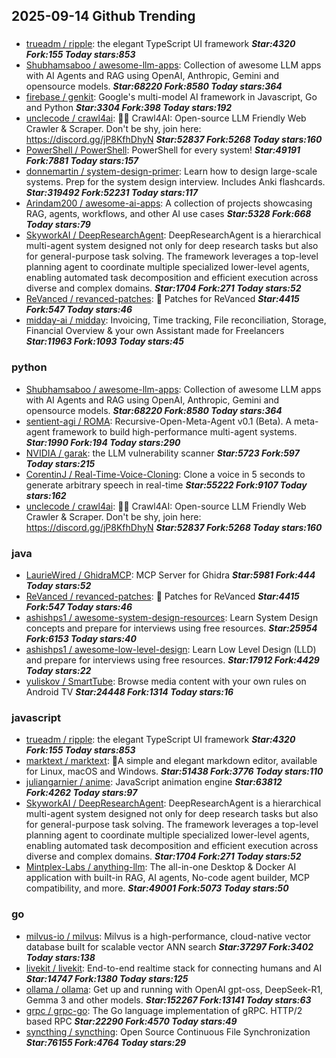 ## 2025-09-14 Github Trending

### 
* [trueadm / ripple](https://github.com/trueadm/ripple): the elegant TypeScript UI framework ***Star:4320 Fork:155 Today stars:853***
* [Shubhamsaboo / awesome-llm-apps](https://github.com/Shubhamsaboo/awesome-llm-apps): Collection of awesome LLM apps with AI Agents and RAG using OpenAI, Anthropic, Gemini and opensource models. ***Star:68220 Fork:8580 Today stars:364***
* [firebase / genkit](https://github.com/firebase/genkit): Google's multi-model AI framework in Javascript, Go and Python ***Star:3304 Fork:398 Today stars:192***
* [unclecode / crawl4ai](https://github.com/unclecode/crawl4ai): 🚀🤖 Crawl4AI: Open-source LLM Friendly Web Crawler & Scraper. Don't be shy, join here: https://discord.gg/jP8KfhDhyN ***Star:52837 Fork:5268 Today stars:160***
* [PowerShell / PowerShell](https://github.com/PowerShell/PowerShell): PowerShell for every system! ***Star:49191 Fork:7881 Today stars:157***
* [donnemartin / system-design-primer](https://github.com/donnemartin/system-design-primer): Learn how to design large-scale systems. Prep for the system design interview. Includes Anki flashcards. ***Star:319492 Fork:52231 Today stars:117***
* [Arindam200 / awesome-ai-apps](https://github.com/Arindam200/awesome-ai-apps): A collection of projects showcasing RAG, agents, workflows, and other AI use cases ***Star:5328 Fork:668 Today stars:79***
* [SkyworkAI / DeepResearchAgent](https://github.com/SkyworkAI/DeepResearchAgent): DeepResearchAgent is a hierarchical multi-agent system designed not only for deep research tasks but also for general-purpose task solving. The framework leverages a top-level planning agent to coordinate multiple specialized lower-level agents, enabling automated task decomposition and efficient execution across diverse and complex domains. ***Star:1704 Fork:271 Today stars:52***
* [ReVanced / revanced-patches](https://github.com/ReVanced/revanced-patches): 🧩 Patches for ReVanced ***Star:4415 Fork:547 Today stars:46***
* [midday-ai / midday](https://github.com/midday-ai/midday): Invoicing, Time tracking, File reconciliation, Storage, Financial Overview & your own Assistant made for Freelancers ***Star:11963 Fork:1093 Today stars:45***

### python
* [Shubhamsaboo / awesome-llm-apps](https://github.com/Shubhamsaboo/awesome-llm-apps): Collection of awesome LLM apps with AI Agents and RAG using OpenAI, Anthropic, Gemini and opensource models. ***Star:68220 Fork:8580 Today stars:364***
* [sentient-agi / ROMA](https://github.com/sentient-agi/ROMA): Recursive-Open-Meta-Agent v0.1 (Beta). A meta-agent framework to build high-performance multi-agent systems. ***Star:1990 Fork:194 Today stars:290***
* [NVIDIA / garak](https://github.com/NVIDIA/garak): the LLM vulnerability scanner ***Star:5723 Fork:597 Today stars:215***
* [CorentinJ / Real-Time-Voice-Cloning](https://github.com/CorentinJ/Real-Time-Voice-Cloning): Clone a voice in 5 seconds to generate arbitrary speech in real-time ***Star:55222 Fork:9107 Today stars:162***
* [unclecode / crawl4ai](https://github.com/unclecode/crawl4ai): 🚀🤖 Crawl4AI: Open-source LLM Friendly Web Crawler & Scraper. Don't be shy, join here: https://discord.gg/jP8KfhDhyN ***Star:52837 Fork:5268 Today stars:160***

### java
* [LaurieWired / GhidraMCP](https://github.com/LaurieWired/GhidraMCP): MCP Server for Ghidra ***Star:5981 Fork:444 Today stars:52***
* [ReVanced / revanced-patches](https://github.com/ReVanced/revanced-patches): 🧩 Patches for ReVanced ***Star:4415 Fork:547 Today stars:46***
* [ashishps1 / awesome-system-design-resources](https://github.com/ashishps1/awesome-system-design-resources): Learn System Design concepts and prepare for interviews using free resources. ***Star:25954 Fork:6153 Today stars:40***
* [ashishps1 / awesome-low-level-design](https://github.com/ashishps1/awesome-low-level-design): Learn Low Level Design (LLD) and prepare for interviews using free resources. ***Star:17912 Fork:4429 Today stars:22***
* [yuliskov / SmartTube](https://github.com/yuliskov/SmartTube): Browse media content with your own rules on Android TV ***Star:24448 Fork:1314 Today stars:16***

### javascript
* [trueadm / ripple](https://github.com/trueadm/ripple): the elegant TypeScript UI framework ***Star:4320 Fork:155 Today stars:853***
* [marktext / marktext](https://github.com/marktext/marktext): 📝A simple and elegant markdown editor, available for Linux, macOS and Windows. ***Star:51438 Fork:3776 Today stars:110***
* [juliangarnier / anime](https://github.com/juliangarnier/anime): JavaScript animation engine ***Star:63812 Fork:4262 Today stars:97***
* [SkyworkAI / DeepResearchAgent](https://github.com/SkyworkAI/DeepResearchAgent): DeepResearchAgent is a hierarchical multi-agent system designed not only for deep research tasks but also for general-purpose task solving. The framework leverages a top-level planning agent to coordinate multiple specialized lower-level agents, enabling automated task decomposition and efficient execution across diverse and complex domains. ***Star:1704 Fork:271 Today stars:52***
* [Mintplex-Labs / anything-llm](https://github.com/Mintplex-Labs/anything-llm): The all-in-one Desktop & Docker AI application with built-in RAG, AI agents, No-code agent builder, MCP compatibility, and more. ***Star:49001 Fork:5073 Today stars:50***

### go
* [milvus-io / milvus](https://github.com/milvus-io/milvus): Milvus is a high-performance, cloud-native vector database built for scalable vector ANN search ***Star:37297 Fork:3402 Today stars:138***
* [livekit / livekit](https://github.com/livekit/livekit): End-to-end realtime stack for connecting humans and AI ***Star:14747 Fork:1380 Today stars:125***
* [ollama / ollama](https://github.com/ollama/ollama): Get up and running with OpenAI gpt-oss, DeepSeek-R1, Gemma 3 and other models. ***Star:152267 Fork:13141 Today stars:63***
* [grpc / grpc-go](https://github.com/grpc/grpc-go): The Go language implementation of gRPC. HTTP/2 based RPC ***Star:22290 Fork:4570 Today stars:49***
* [syncthing / syncthing](https://github.com/syncthing/syncthing): Open Source Continuous File Synchronization ***Star:76155 Fork:4764 Today stars:29***
